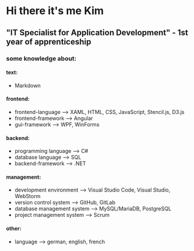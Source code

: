 # Hi there it's me Kim

## "IT Specialist for Application Development" - 1st year of apprenticeship

### some knowledge about:

#### text:
  -  Markdown

#### frontend:

  - frontend-language --> XAML, HTML, CSS, JavaScript, Stencil.js, D3.js
  - frontend-framework --> Angular
  - gui-framework --> WPF, WinForms

#### backend:

  - programming language --> C#
  - database language --> SQL
  - backend-framework --> .NET

#### management:

  - development environment --> Visual Studio Code, Visual Studio, WebStorm
  - version control system --> GitHub, GitLab
  - database management system --> MySQL/MariaDB, PostgreSQL
  - project management system --> Scrum

#### other:

  - language --> german, english, french
